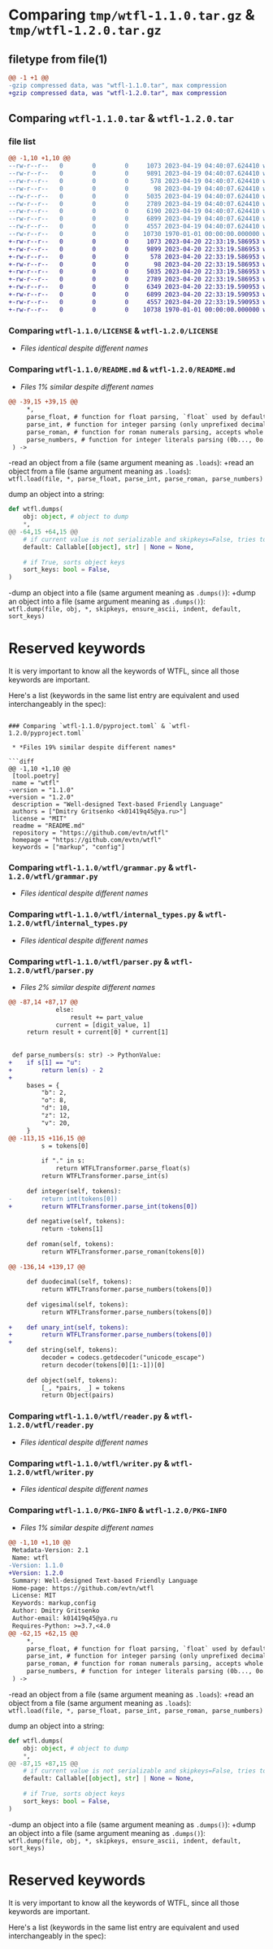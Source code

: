# Comparing `tmp/wtfl-1.1.0.tar.gz` & `tmp/wtfl-1.2.0.tar.gz`

## filetype from file(1)

```diff
@@ -1 +1 @@
-gzip compressed data, was "wtfl-1.1.0.tar", max compression
+gzip compressed data, was "wtfl-1.2.0.tar", max compression
```

## Comparing `wtfl-1.1.0.tar` & `wtfl-1.2.0.tar`

### file list

```diff
@@ -1,10 +1,10 @@
--rw-r--r--   0        0        0     1073 2023-04-19 04:40:07.624410 wtfl-1.1.0/LICENSE
--rw-r--r--   0        0        0     9891 2023-04-19 04:40:07.624410 wtfl-1.1.0/README.md
--rw-r--r--   0        0        0      578 2023-04-19 04:40:07.624410 wtfl-1.1.0/pyproject.toml
--rw-r--r--   0        0        0       98 2023-04-19 04:40:07.624410 wtfl-1.1.0/wtfl/__init__.py
--rw-r--r--   0        0        0     5035 2023-04-19 04:40:07.624410 wtfl-1.1.0/wtfl/grammar.py
--rw-r--r--   0        0        0     2789 2023-04-19 04:40:07.624410 wtfl-1.1.0/wtfl/internal_types.py
--rw-r--r--   0        0        0     6190 2023-04-19 04:40:07.624410 wtfl-1.1.0/wtfl/parser.py
--rw-r--r--   0        0        0     6899 2023-04-19 04:40:07.624410 wtfl-1.1.0/wtfl/reader.py
--rw-r--r--   0        0        0     4557 2023-04-19 04:40:07.624410 wtfl-1.1.0/wtfl/writer.py
--rw-r--r--   0        0        0    10730 1970-01-01 00:00:00.000000 wtfl-1.1.0/PKG-INFO
+-rw-r--r--   0        0        0     1073 2023-04-20 22:33:19.586953 wtfl-1.2.0/LICENSE
+-rw-r--r--   0        0        0     9899 2023-04-20 22:33:19.586953 wtfl-1.2.0/README.md
+-rw-r--r--   0        0        0      578 2023-04-20 22:33:19.586953 wtfl-1.2.0/pyproject.toml
+-rw-r--r--   0        0        0       98 2023-04-20 22:33:19.586953 wtfl-1.2.0/wtfl/__init__.py
+-rw-r--r--   0        0        0     5035 2023-04-20 22:33:19.586953 wtfl-1.2.0/wtfl/grammar.py
+-rw-r--r--   0        0        0     2789 2023-04-20 22:33:19.586953 wtfl-1.2.0/wtfl/internal_types.py
+-rw-r--r--   0        0        0     6349 2023-04-20 22:33:19.590953 wtfl-1.2.0/wtfl/parser.py
+-rw-r--r--   0        0        0     6899 2023-04-20 22:33:19.590953 wtfl-1.2.0/wtfl/reader.py
+-rw-r--r--   0        0        0     4557 2023-04-20 22:33:19.590953 wtfl-1.2.0/wtfl/writer.py
+-rw-r--r--   0        0        0    10738 1970-01-01 00:00:00.000000 wtfl-1.2.0/PKG-INFO
```

### Comparing `wtfl-1.1.0/LICENSE` & `wtfl-1.2.0/LICENSE`

 * *Files identical despite different names*

### Comparing `wtfl-1.1.0/README.md` & `wtfl-1.2.0/README.md`

 * *Files 1% similar despite different names*

```diff
@@ -39,15 +39,15 @@
     *,
     parse_float, # function for float parsing, `float` used by default
     parse_int, # function for integer parsing (only unprefixed decimal), `int` used by default
     parse_roman, # function for roman numerals parsing, accepts whole literal as a string (0r...)
     parse_numbers, # function for integer literals parsing (0b..., 0o..., and so on)
 ) -> 
 ```
-read an object from a file (same argument meaning as `.loads`):
+read an object from a file (same argument meaning as `.loads`):    
 `wtfl.load(file, *, parse_float, parse_int, parse_roman, parse_numbers)` 
 
 dump an object into a string:
 ```python
 def wtfl.dumps(
     obj: object, # object to dump
     *,
@@ -64,15 +64,15 @@
     # if current value is not serializable and skipkeys=False, tries to serialize the result of default(value)
     default: Callable[[object], str] | None = None, 
     
     # if True, sorts object keys
     sort_keys: bool = False,
 )
 ```
-dump an object into a file (same argument meaning as `.dumps()`):
+dump an object into a file (same argument meaning as `.dumps()`):    
 `wtfl.dump(file, obj, *, skipkeys, ensure_ascii, indent, default, sort_keys)`
 
 # Reserved keywords
 
 It is very important to know all the keywords of WTFL, since all those keywords are important.    
 
 Here's a list (keywords in the same list entry are equivalent and used interchangeably in the spec):
```

### Comparing `wtfl-1.1.0/pyproject.toml` & `wtfl-1.2.0/pyproject.toml`

 * *Files 19% similar despite different names*

```diff
@@ -1,10 +1,10 @@
 [tool.poetry]
 name = "wtfl"
-version = "1.1.0"
+version = "1.2.0"
 description = "Well-designed Text-based Friendly Language"
 authors = ["Dmitry Gritsenko <k01419q45@ya.ru>"]
 license = "MIT"
 readme = "README.md"
 repository = "https://github.com/evtn/wtfl"
 homepage = "https://github.com/evtn/wtfl"
 keywords = ["markup", "config"]
```

### Comparing `wtfl-1.1.0/wtfl/grammar.py` & `wtfl-1.2.0/wtfl/grammar.py`

 * *Files identical despite different names*

### Comparing `wtfl-1.1.0/wtfl/internal_types.py` & `wtfl-1.2.0/wtfl/internal_types.py`

 * *Files identical despite different names*

### Comparing `wtfl-1.1.0/wtfl/parser.py` & `wtfl-1.2.0/wtfl/parser.py`

 * *Files 2% similar despite different names*

```diff
@@ -87,14 +87,17 @@
             else:
                 result += part_value
             current = [digit_value, 1]
     return result + current[0] * current[1]
 
 
 def parse_numbers(s: str) -> PythonValue:
+    if s[1] == "u":
+        return len(s) - 2
+
     bases = {
         "b": 2,
         "o": 8,
         "d": 10,
         "z": 12,
         "v": 20,
     }
@@ -113,15 +116,15 @@
         s = tokens[0]
 
         if "." in s:
             return WTFLTransformer.parse_float(s)
         return WTFLTransformer.parse_int(s)
 
     def integer(self, tokens):
-        return int(tokens[0])
+        return WTFLTransformer.parse_int(tokens[0])
 
     def negative(self, tokens):
         return -tokens[1]
 
     def roman(self, tokens):
         return WTFLTransformer.parse_roman(tokens[0])
 
@@ -136,14 +139,17 @@
 
     def duodecimal(self, tokens):
         return WTFLTransformer.parse_numbers(tokens[0])
 
     def vigesimal(self, tokens):
         return WTFLTransformer.parse_numbers(tokens[0])
 
+    def unary_int(self, tokens):
+        return WTFLTransformer.parse_numbers(tokens[0])
+
     def string(self, tokens):
         decoder = codecs.getdecoder("unicode_escape")
         return decoder(tokens[0][1:-1])[0]
 
     def object(self, tokens):
         [_, *pairs, _] = tokens
         return Object(pairs)
```

### Comparing `wtfl-1.1.0/wtfl/reader.py` & `wtfl-1.2.0/wtfl/reader.py`

 * *Files identical despite different names*

### Comparing `wtfl-1.1.0/wtfl/writer.py` & `wtfl-1.2.0/wtfl/writer.py`

 * *Files identical despite different names*

### Comparing `wtfl-1.1.0/PKG-INFO` & `wtfl-1.2.0/PKG-INFO`

 * *Files 1% similar despite different names*

```diff
@@ -1,10 +1,10 @@
 Metadata-Version: 2.1
 Name: wtfl
-Version: 1.1.0
+Version: 1.2.0
 Summary: Well-designed Text-based Friendly Language
 Home-page: https://github.com/evtn/wtfl
 License: MIT
 Keywords: markup,config
 Author: Dmitry Gritsenko
 Author-email: k01419q45@ya.ru
 Requires-Python: >=3.7,<4.0
@@ -62,15 +62,15 @@
     *,
     parse_float, # function for float parsing, `float` used by default
     parse_int, # function for integer parsing (only unprefixed decimal), `int` used by default
     parse_roman, # function for roman numerals parsing, accepts whole literal as a string (0r...)
     parse_numbers, # function for integer literals parsing (0b..., 0o..., and so on)
 ) -> 
 ```
-read an object from a file (same argument meaning as `.loads`):
+read an object from a file (same argument meaning as `.loads`):    
 `wtfl.load(file, *, parse_float, parse_int, parse_roman, parse_numbers)` 
 
 dump an object into a string:
 ```python
 def wtfl.dumps(
     obj: object, # object to dump
     *,
@@ -87,15 +87,15 @@
     # if current value is not serializable and skipkeys=False, tries to serialize the result of default(value)
     default: Callable[[object], str] | None = None, 
     
     # if True, sorts object keys
     sort_keys: bool = False,
 )
 ```
-dump an object into a file (same argument meaning as `.dumps()`):
+dump an object into a file (same argument meaning as `.dumps()`):    
 `wtfl.dump(file, obj, *, skipkeys, ensure_ascii, indent, default, sort_keys)`
 
 # Reserved keywords
 
 It is very important to know all the keywords of WTFL, since all those keywords are important.    
 
 Here's a list (keywords in the same list entry are equivalent and used interchangeably in the spec):
```


